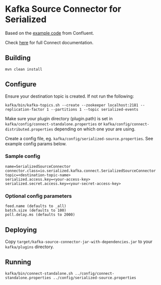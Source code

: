 # Kafka Source Connector for Serialized

Based on the [example code](https://github.com/confluentinc/kafka/tree/trunk/connect/file/src/main/java/org/apache/kafka/connect/file) from Confluent.

Check [here](https://docs.confluent.io/current/connect/userguide.html) for full Connect documentation.

## Building

```
mvn clean install
```

## Configure

Ensure your destination topic is created. If not run the following:

```
kafka/bin/kafka-topics.sh --create --zookeeper localhost:2181 --replication-factor 1 --partitions 1 --topic serialized-events
```

Make sure your plugin directory (plugin.path) is set in `kafka/config/connect-standalone.properties` or `kafka/config/connect-distributed.properties` depending on which one your are using.

Create a config file, eg. `kafka/config/serialized-source.properties`. See example config params below.

### Sample config

```
name=SerializedSourceConnector
connector.class=io.serialized.kafka.connect.SerializedSourceConnector
topic=<destination-topic-name>
serialized.access.key=<your-access-key>
serialized.secret.access.key=<your-secret-access-key>
```

### Optional config parameters

```
feed.name (defaults to _all)
batch.size (defaults to 100)
poll.delay.ms (defaults to 2000)
```

## Deploying

Copy `target/kafka-source-connector-jar-with-dependencies.jar` to your `kafka/plugins` directory.

## Running

```
kafka/bin/connect-standalone.sh ../config/connect-standalone.properties ../config/serialized-source.properties
```

